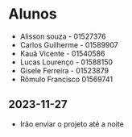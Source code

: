 # Alunos

* Alisson souza - 01527376
* Carlos Guilherme - 01589907
* Kauã Vicente - 01540586
* Lucas Lourenço - 01588150
* Gisele Ferreira - 01523879
* Rômulo Francisco 01569741

## 2023-11-27

* Irão enviar o projeto até a noite
